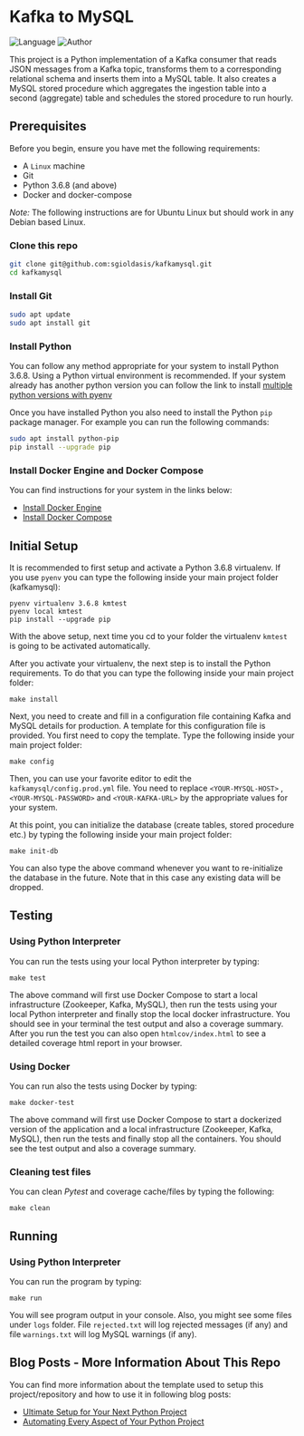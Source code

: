 # Kafka to MySQL
![Language](https://img.shields.io/badge/python-v3.6.8-blue)
![Author](https://img.shields.io/badge/Made%20By-Savas%20Gioldasis-blue)

This project is a Python implementation of a Kafka consumer that reads JSON messages from a Kafka topic, transforms them to a corresponding relational schema and inserts them into a MySQL table. It also creates a MySQL stored procedure which aggregates the ingestion table into a second (aggregate) table and schedules the stored procedure to run hourly.

## Prerequisites

Before you begin, ensure you have met the following requirements:
<!--- These are just example requirements. Add, duplicate or remove as required --->
* A `Linux` machine
* Git
* Python 3.6.8 (and above)
* Docker and docker-compose

*Note:* The following instructions are for Ubuntu Linux but should work in any Debian based Linux.

### Clone this repo

```bash
git clone git@github.com:sgioldasis/kafkamysql.git
cd kafkamysql
```

### Install Git

```bash
sudo apt update
sudo apt install git
```

### Install Python

You can follow any method appropriate for your system to install Python 3.6.8. Using a Python virtual environment is recommended. If your system already has another python version you can follow the link to install
[multiple python versions with pyenv](https://realpython.com/intro-to-pyenv/)

Once you have installed Python you also need to install the Python `pip` package manager. For example you can run the following commands:

```bash
sudo apt install python-pip
pip install --upgrade pip
```

### Install Docker Engine and Docker Compose

You can find instructions for your system in the links below:

- [Install Docker Engine](https://docs.docker.com/install/)
- [Install Docker Compose](https://docs.docker.com/compose/install/)

## Initial Setup
It is recommended to first setup and activate a Python 3.6.8 virtualenv. If you use `pyenv` you can type the following inside your main project folder (kafkamysql):

```shell
pyenv virtualenv 3.6.8 kmtest
pyenv local kmtest
pip install --upgrade pip
```

With the above setup, next time you cd to your folder the virtualenv `kmtest` is going to be activated automatically.

After you activate your virtualenv, the next step is to install the Python requirements. To do that you can type the following inside your main project folder:

```shell
make install
```

Next, you need to create and fill in a configuration file containing Kafka and MySQL details for production. A template for this configuration file is provided. You first need to copy the template. Type the following inside your main project folder:

```shell
make config
```

Then, you can use your favorite editor to edit the `kafkamysql/config.prod.yml` file. You need to replace `<YOUR-MYSQL-HOST>` , `<YOUR-MYSQL-PASSWORD>` and `<YOUR-KAFKA-URL>` by the appropriate values for your system.

At this point, you can initialize the database (create tables, stored procedure etc.) by typing the following inside your main project folder:

```shell
make init-db
```

You can also type the above command whenever you want to re-initialize the database in the future. Note that in this case any existing data will be dropped.

## Testing

### Using Python Interpreter

You can run the tests using your local Python interpreter by typing:

```shell
make test
```

The above command will first use Docker Compose to start a local infrastructure (Zookeeper, Kafka, MySQL), then run the tests using your local Python interpreter and finally stop the local docker infrastructure. You should see in your terminal the test output and also a coverage summary. After you run the test you can also open `htmlcov/index.html` to see a detailed coverage html report in your browser.

### Using Docker

You can run also the tests using Docker by typing:

```shell
make docker-test
```

The above command will first use Docker Compose to start a dockerized version of the application and a local infrastructure (Zookeeper, Kafka, MySQL), then run the tests and finally stop all the containers. You should see the test output and also a coverage summary.

### Cleaning test files

You can clean _Pytest_ and coverage cache/files by typing the following:

```shell
make clean
```

## Running

### Using Python Interpreter

You can run the program by typing:

```shell
make run
```

You will see program output in your console. Also, you might see some files under `logs` folder. File `rejected.txt` will log rejected messages (if any) and file `warnings.txt` will log MySQL warnings (if any).


## Blog Posts - More Information About This Repo

You can find more information about the template used to setup this project/repository and how to use it in following blog posts:

- [Ultimate Setup for Your Next Python Project](https://towardsdatascience.com/ultimate-setup-for-your-next-python-project-179bda8a7c2c)
- [Automating Every Aspect of Your Python Project](https://towardsdatascience.com/automating-every-aspect-of-your-python-project-6517336af9da)
